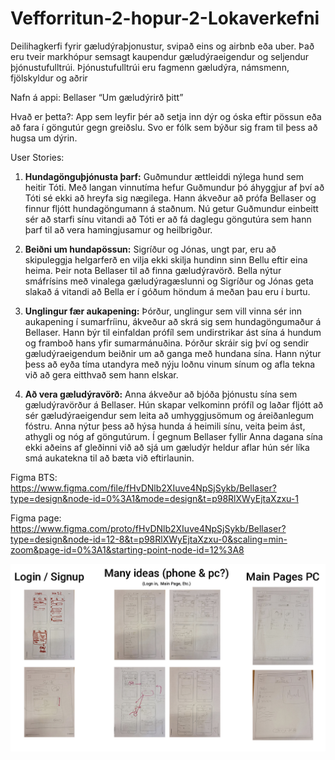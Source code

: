 # Vefforritun-2-hopur-2-Lokaverkefni


Deilihagkerfi fyrir gæludýraþjonustur, svipað eins og airbnb eða uber.  Það eru tveir markhópur semsagt kaupendur gæludýraeigendur og seljendur þjónustufulltrúi. Þjónustufulltrúi eru fagmenn gæludýra, námsmenn, fjölskyldur og aðrir

Nafn á appi: Bellaser “Um gæludýrirð þitt” 

Hvað er þetta?:
App sem leyfir þér að setja inn dýr og óska eftir pössun eða að fara í göngutúr gegn greiðslu. 
Svo er fólk sem býður sig fram til þess að hugsa um dýrin.

User Stories:

1. **Hundagönguþjónusta þarf:**
    Guðmundur ættleiddi nýlega hund sem heitir Tóti. Með langan vinnutíma hefur Guðmundur þó áhyggjur af því að Tóti sé ekki að hreyfa sig nægilega. Hann ákveður að prófa Bellaser og finnur fljótt hundagöngumann á staðnum. Nú getur Guðmundur einbeitt sér að starfi sínu vitandi að Tóti er að fá daglegu göngutúra sem hann þarf til að vera hamingjusamur og heilbrigður.

2. **Beiðni um hundapössun:**
    Sigríður og Jónas, ungt par, eru að skipuleggja helgarferð en vilja ekki skilja hundinn sinn Bellu eftir eina heima. Þeir nota Bellaser til að finna gæludýravörð. Bella nýtur smáfrísins með vinalega gæludýragæslunni og Sigríður og Jónas geta slakað á vitandi að Bella er í góðum höndum á meðan þau eru í burtu.

3. **Unglingur fær aukapening:**
    Þórður, unglingur sem vill vinna sér inn aukapening í sumarfríinu, ákveður að skrá sig sem hundagöngumaður á Bellaser. Hann býr til einfaldan prófíl sem undirstrikar ást sína á hundum og framboð hans yfir sumarmánuðina. Þórður skráir sig því og sendir gæludýraeigendum beiðnir um að ganga með hundana sína. Hann nýtur þess að eyða tíma utandyra með nýju loðnu vinum sínum og afla tekna við að gera eitthvað sem hann elskar.

4. **Að vera gæludýravörð:**
    Anna ákveður að bjóða þjónustu sína sem gæludýravörður á Bellaser. Hún skapar velkominn prófíl og laðar fljótt að sér gæludýraeigendur sem leita að umhyggjusömum og áreiðanlegum fóstru. Anna nýtur þess að hýsa hunda á heimili sínu, veita þeim ást, athygli og nóg af göngutúrum. Í gegnum Bellaser fyllir Anna dagana sína ekki aðeins af gleðinni við að sjá um gæludýr heldur aflar hún sér líka smá aukatekna til að bæta við eftirlaunin.

Figma BTS: https://www.figma.com/file/fHvDNlb2XIuve4NpSjSykb/Bellaser?type=design&node-id=0%3A1&mode=design&t=p98RlXWyEjtaXzxu-1

Figma page: https://www.figma.com/proto/fHvDNlb2XIuve4NpSjSykb/Bellaser?type=design&node-id=12-8&t=p98RlXWyEjtaXzxu-0&scaling=min-zoom&page-id=0%3A1&starting-point-node-id=12%3A8

![Alt text](artboard.jpg)
